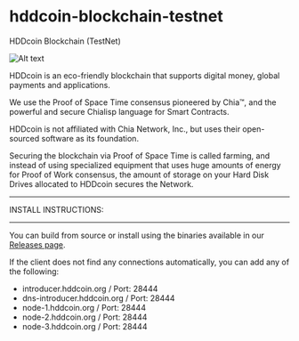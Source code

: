 # hddcoin-blockchain-testnet
 HDDcoin Blockchain (TestNet)

![Alt text](https://hddcoin.org/wp-content/uploads/2021/07/hdd_coin_logo_website_75.png)

HDDcoin is an eco-friendly blockchain that supports digital money, global payments and applications.

We use the Proof of Space Time consensus pioneered by Chia™, and the powerful and secure Chialisp language for Smart Contracts.

HDDcoin is not affiliated with Chia Network, Inc., but uses their open-sourced software as its foundation.

Securing the blockchain via Proof of Space Time is called farming, and instead of using specialized equipment that uses huge amounts of energy for Proof of Work consensus, the amount of storage on your Hard Disk Drives allocated to HDDcoin secures the Network.


***********************************************

INSTALL INSTRUCTIONS:

***********************************************

You can build from source or install using the binaries available in our [Releases page](https://github.com/HDDcoin-Network/hddcoin-blockchain/releases).

If the client does not find any connections automatically, you can add any of the following:

- introducer.hddcoin.org / Port: 28444
- dns-introducer.hddcoin.org / Port: 28444
-	node-1.hddcoin.org / Port: 28444
-	node-2.hddcoin.org / Port: 28444
-	node-3.hddcoin.org / Port: 28444
